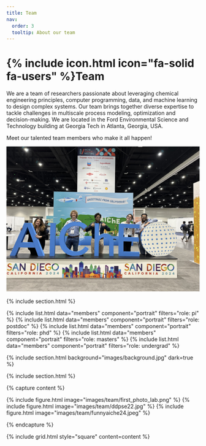 ```yaml
---
title: Team
nav:
  order: 3
  tooltip: About our team
---
```


# {% include icon.html icon="fa-solid fa-users" %}Team

We are a team of researchers passionate about leveraging chemical engineering principles, computer programming, data, and machine learning to design complex systems. Our team brings together diverse expertise to tackle challenges in multiscale process modeling, optimization and decision-making. We are located in the Ford Environmental Science and Technology building at Georgia Tech in Atlanta, Georgia, USA.

Meet our talented team members who make it all happen!

<div class ="page-image">
<img src="/images/team/ddpseaiche24.jpeg" alt="DDPSE AIChE 2024 Photo">
</div>

{% include section.html %}

{% include list.html data="members" component="portrait" filters="role: pi" %}
{% include list.html data="members" component="portrait" filters="role: postdoc" %}
{% include list.html data="members" component="portrait" filters="role: phd" %}
{% include list.html data="members" component="portrait" filters="role: masters" %}
{% include list.html data="members" component="portrait" filters="role: undergrad" %}

{% include section.html background="images/background.jpg" dark=true %}

{% include section.html %}

{% capture content %}

{% include figure.html image="images/team/first_photo_lab.png" %}
{% include figure.html image="images/team/ddpse22.jpg" %}
{% include figure.html image="images/team/funnyaiche24.jpeg" %}

{% endcapture %}

{% include grid.html style="square" content=content %}
